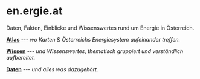 # en.ergie.at

Daten, Fakten, Einblicke und Wissenswertes rund um Energie in Österreich.

[**Atlas**](/atlas) --- _wo Karten & Österreichs Energiesystem aufeinander treffen._

[**Wissen**](/wissen) --- _und Wissenswertes, thematisch gruppiert und verständlich aufbereitet._

[**Daten**](/daten) --- _und alles was dazugehört._
